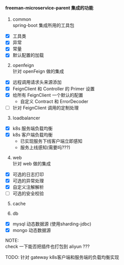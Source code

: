 #### freeman-microservice-parent 集成的功能
1. common  
spring-boot 集成所用的工具包  
- [x] 工具类
- [x] 异常
- [x] 常量
- [x] 默认配置的加载

2. openfeign  
针对 openFeign 做的集成
- [x] 远程调用请求头来源添加
- [x] FeignClient 和 Controller 的 Primer 设置
- [x] 给所有 FeignClient 一个默认的配置
  - 自定义 Contract 和 ErrorDecoder
- [ ] 针对 FeignClient 调用的定制处理
  
3. loadbalancer
- [x] k8s 服务端负载均衡
- [x] k8s 客户端负载均衡
  - 已实现服务下线客户端立即感知
  - 服务上线感知(需要吗???)
    
4. web  
针对 web 做的集成
- [x] 可选的日志打印
- [x] 可选的异常处理
- [x] 自定义注解解析
- [ ] 可选的安全校验

5. cache

6. db
- [x] mysql 动态数据源 (使用sharding-jdbc)
- [x] mongo 动态数据源

NOTE:  
check 一下能否把插件也打包到 aliyun ???

TODO:
针对 gateway k8s客户端和服务端的负载均衡实现
